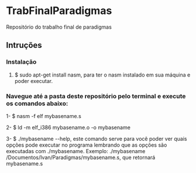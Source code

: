 # TrabFinalParadigmas
Repositório do trabalho final de paradigmas

## Intruções

### Instalação
1. $ sudo apt-get install nasm, para ter o nasm instalado em sua máquina e poder executar.

### Navegue até a pasta deste repositório pelo terminal e execute os comandos abaixo:
1- $ nasm -f elf mybasename.s

2- $ ld -m elf_i386 mybasename.o -o mybasename

3- $ ./mybasename --help, este comando serve para você poder ver quais opções pode executar no programa
lembrando que as opções são executadas com ./mybasename. Exemplo: ./mybasename /Documentos/Ivan/Paradigmas/mybasename.s, que retornará mybasename.s
